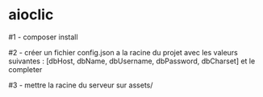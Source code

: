 # aioclic

#1 - composer install

#2 - créer un fichier config.json a la racine du projet avec les valeurs suivantes : [dbHost, dbName, dbUsername, dbPassword, dbCharset] et le completer

#3 - mettre la racine du serveur sur assets/
